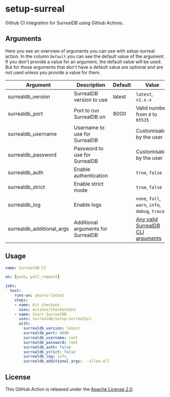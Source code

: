 # setup-surreal

Github CI integration for SurrealDB using Github Actions.

## Arguments

Here you see an overview of arguments you can use with setup-surreal action. In
the column `Default` you can see the default value of the argument. If you don't
provide a value for an argument, the default value will be used. But for those
arguments that don't have a default value are optional and are not used unless
you provide a value for them.

| Argument                  | Description                        | Default | Value                                                                                |
| ------------------------- | ---------------------------------- | ------- | ------------------------------------------------------------------------------------ |
| surrealdb_version         | SurrealDB version to use           | latest  | `latest`, `v1.x.x`                                                                   |
| surrealdb_port            | Port to run SurrealDB on           | 8000    | Valid number from `0` to `65535`                                                     |
| surrealdb_username        | Username to use for SurrealDB      |         | Customisable by the user                                                             |
| surrealdb_password        | Password to use for SurrealDB      |         | Customisable by the user                                                             |
| surrealdb_auth            | Enable authentication              |         | `true`, `false`                                                                      |
| surrealdb_strict          | Enable strict mode                 |         | `true`, `false`                                                                      |
| surrealdb_log             | Enable logs                        |         | `none`, `full`, `warn`, `info`, `debug`, `trace`                                     |
| surrealdb_additional_args | Additional arguments for SurrealDB |         | [Any valid SurrealDB CLI arguments](https://surrealdb.com/docs/surrealdb/cli/start#) |

## Usage

```yaml
name: SurrealDB CI

on: [push, pull_request]

jobs:
  test:
    runs-on: ubuntu-latest
    steps:
    - name: Git checkout
      uses: actions/checkout@v2
    - name: Start SurrealDB
      uses: surrealdb/setup-surreal@v1
      with:
        surrealdb_version: latest
        surrealdb_port: 8000
        surrealdb_username: root
        surrealdb_password: root
        surrealdb_auth: false
        surrealdb_strict: false
        surrealdb_log: info
        surrealdb_additional_args: --allow-all
```

## License

This GitHub Action is released under the
[Apache License 2.0](https://github.com/surrealdb/license/blob/main/APL.txt).
